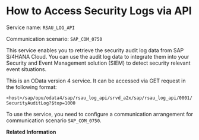 <!-- loio8bb6e98b2642486591b65ea4833bc021 -->

# How to Access Security Logs via API

Service name: `RSAU_LOG_API`

Communication scenario: `SAP_COM_0750`

This service enables you to retrieve the security audit log data from SAP S/4HANA Cloud. You can use the audit log data to integrate them into your Security and Event Management solution \(SIEM\) to detect security relevant event situations.

This is an OData version 4 service. It can be accessed via GET request in the following format:

`<host>/sap/opu/odata4/sap/rsau_log_api/srvd_a2x/sap/rsau_log_api/0001/SecurityAuditLog?$top=1000`

To use the service, you need to configure a communication arrangement for communication scenario `SAP_COM_0750`.

**Related Information**  




